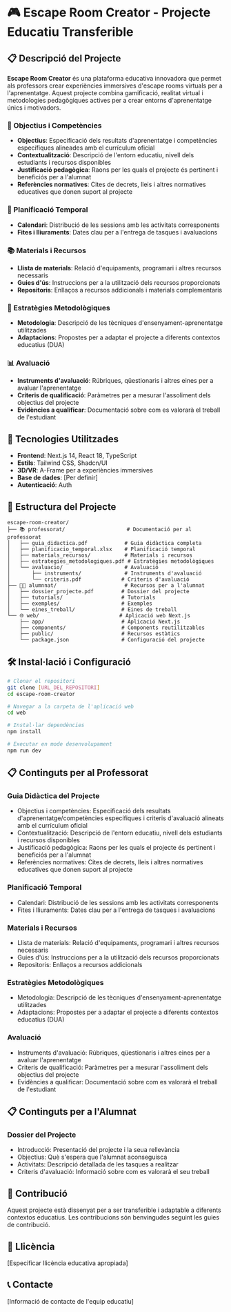 # 🎮 Escape Room Creator - Projecte Educatiu Transferible

## 📋 Descripció del Projecte

**Escape Room Creator** és una plataforma educativa innovadora que permet als professors crear experiències immersives d'escape rooms virtuals per a l'aprenentatge. Aquest projecte combina gamificació, realitat virtual i metodologies pedagògiques actives per a crear entorns d'aprenentatge únics i motivadors.

### 🎯 Objectius i Competències

- **Objectius**: Especificació dels resultats d'aprenentatge i competències específiques alineades amb el currículum oficial
- **Contextualització**: Descripció de l'entorn educatiu, nivell dels estudiants i recursos disponibles
- **Justificació pedagògica**: Raons per les quals el projecte és pertinent i beneficiós per a l'alumnat
- **Referències normatives**: Cites de decrets, lleis i altres normatives educatives que donen suport al projecte

### 📅 Planificació Temporal

- **Calendari**: Distribució de les sessions amb les activitats corresponents
- **Fites i lliuraments**: Dates clau per a l'entrega de tasques i avaluacions

### 📚 Materials i Recursos

- **Llista de materials**: Relació d'equipaments, programari i altres recursos necessaris
- **Guies d'ús**: Instruccions per a la utilització dels recursos proporcionats
- **Repositoris**: Enllaços a recursos addicionals i materials complementaris

### 🔬 Estratègies Metodològiques

- **Metodologia**: Descripció de les tècniques d'ensenyament-aprenentatge utilitzades
- **Adaptacions**: Propostes per a adaptar el projecte a diferents contextos educatius (DUA)

### 📊 Avaluació

- **Instruments d'avaluació**: Rúbriques, qüestionaris i altres eines per a avaluar l'aprenentatge
- **Criteris de qualificació**: Paràmetres per a mesurar l'assoliment dels objectius del projecte
- **Evidències a qualificar**: Documentació sobre com es valorarà el treball de l'estudiant

## 🚀 Tecnologies Utilitzades

- **Frontend**: Next.js 14, React 18, TypeScript
- **Estils**: Tailwind CSS, Shadcn/UI
- **3D/VR**: A-Frame per a experiències immersives
- **Base de dades**: [Per definir]
- **Autenticació**: Auth

## 📁 Estructura del Projecte

```
escape-room-creator/
├── 📚 professorat/                    # Documentació per al professorat
│   ├── guia_didactica.pdf            # Guia didàctica completa
│   ├── planificacio_temporal.xlsx    # Planificació temporal
│   ├── materials_recursos/           # Materials i recursos
│   ├── estrategies_metodologiques.pdf # Estratègies metodològiques
│   └── avaluacio/                    # Avaluació
│       ├── instruments/              # Instruments d'avaluació
│       └── criteris.pdf             # Criteris d'avaluació
├── 👨‍🎓 alumnnat/                      # Recursos per a l'alumnat
│   ├── dossier_projecte.pdf         # Dossier del projecte
│   ├── tutorials/                   # Tutorials
│   ├── exemples/                    # Exemples
│   └── eines_treball/               # Eines de treball
└── 🌐 web/                          # Aplicació web Next.js
    ├── app/                         # Aplicació Next.js
    ├── components/                  # Components reutilitzables
    ├── public/                      # Recursos estàtics
    └── package.json                 # Configuració del projecte
```

## 🛠️ Instal·lació i Configuració

```bash
# Clonar el repositori
git clone [URL_DEL_REPOSITORI]
cd escape-room-creator

# Navegar a la carpeta de l'aplicació web
cd web

# Instal·lar dependències
npm install

# Executar en mode desenvolupament
npm run dev
```

## 📋 Continguts per al Professorat

### Guia Didàctica del Projecte
- Objectius i competències: Especificació dels resultats d'aprenentatge/competències específiques i criteris d'avaluació alineats amb el currículum oficial
- Contextualització: Descripció de l'entorn educatiu, nivell dels estudiants i recursos disponibles
- Justificació pedagògica: Raons per les quals el projecte és pertinent i beneficiós per a l'alumnat
- Referències normatives: Cites de decrets, lleis i altres normatives educatives que donen suport al projecte

### Planificació Temporal
- Calendari: Distribució de les sessions amb les activitats corresponents
- Fites i lliuraments: Dates clau per a l'entrega de tasques i avaluacions

### Materials i Recursos
- Llista de materials: Relació d'equipaments, programari i altres recursos necessaris
- Guies d'ús: Instruccions per a la utilització dels recursos proporcionats
- Repositoris: Enllaços a recursos addicionals

### Estratègies Metodològiques
- Metodologia: Descripció de les tècniques d'ensenyament-aprenentatge utilitzades
- Adaptacions: Propostes per a adaptar el projecte a diferents contextos educatius (DUA)

### Avaluació
- Instruments d'avaluació: Rúbriques, qüestionaris i altres eines per a avaluar l'aprenentatge
- Criteris de qualificació: Paràmetres per a mesurar l'assoliment dels objectius del projecte
- Evidències a qualificar: Documentació sobre com es valorarà el treball de l'estudiant

## 📋 Continguts per a l'Alumnat

### Dossier del Projecte
- Introducció: Presentació del projecte i la seua rellevància
- Objectius: Què s'espera que l'alumnat aconseguisca
- Activitats: Descripció detallada de les tasques a realitzar
- Criteris d'avaluació: Informació sobre com es valorarà el seu treball

## 👥 Contribució

Aquest projecte està dissenyat per a ser transferible i adaptable a diferents contextos educatius. Les contribucions són benvingudes seguint les guies de contribució.

## 📄 Llicència

[Especificar llicència educativa apropiada]

## 📞 Contacte

[Informació de contacte de l'equip educatiu]
